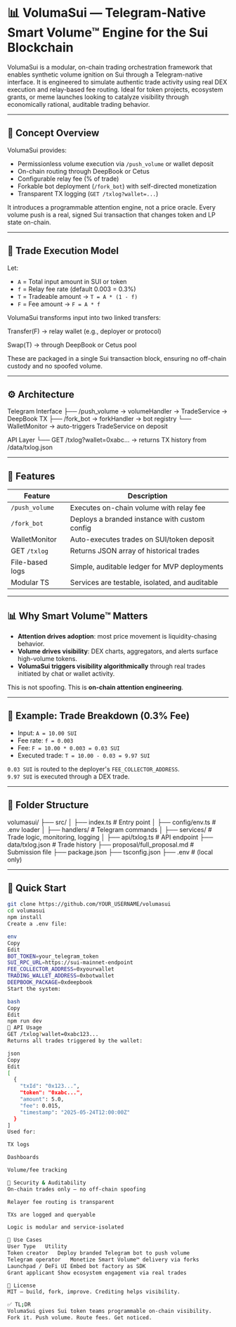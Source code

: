 # 📊 VolumaSui — Telegram-Native Smart Volume™ Engine for the Sui Blockchain

VolumaSui is a modular, on-chain trading orchestration framework that enables synthetic volume ignition on Sui through a Telegram-native interface. It is engineered to simulate authentic trade activity using real DEX execution and relay-based fee routing. Ideal for token projects, ecosystem grants, or meme launches looking to catalyze visibility through economically rational, auditable trading behavior.

---

## 🧠 Concept Overview

VolumaSui provides:

- Permissionless volume execution via `/push_volume` or wallet deposit  
- On-chain routing through DeepBook or Cetus  
- Configurable relay fee (% of trade)  
- Forkable bot deployment (`/fork_bot`) with self-directed monetization  
- Transparent TX logging (`GET /txlog?wallet=...`)  

It introduces a programmable attention engine, not a price oracle. Every volume push is a real, signed Sui transaction that changes token and LP state on-chain.

--- 

## 📐 Trade Execution Model

Let:  
- `A` = Total input amount in SUI or token  
- `f` = Relay fee rate (default 0.003 = 0.3%)  
- `T` = Tradeable amount → `T = A * (1 - f)`  
- `F` = Fee amount → `F = A * f`

VolumaSui transforms input into two linked transfers:

Transfer(F) → relay wallet (e.g., deployer or protocol)

Swap(T) → through DeepBook or Cetus pool



These are packaged in a single Sui transaction block, ensuring no off-chain custody and no spoofed volume.

---

## ⚙️ Architecture

Telegram Interface
├── /push_volume → volumeHandler → TradeService → DeepBook TX
├── /fork_bot → forkHandler → bot registry
└── WalletMonitor → auto-triggers TradeService on deposit

API Layer
└── GET /txlog?wallet=0xabc... → returns TX history from /data/txlog.json



---

## 🔧 Features

| Feature         | Description                                        |
|----------------|----------------------------------------------------|
| `/push_volume` | Executes on-chain volume with relay fee           |
| `/fork_bot`    | Deploys a branded instance with custom config     |
| WalletMonitor  | Auto-executes trades on SUI/token deposit         |
| GET `/txlog`   | Returns JSON array of historical trades           |
| File-based logs| Simple, auditable ledger for MVP deployments      |
| Modular TS     | Services are testable, isolated, and auditable    |

---

## 📊 Why Smart Volume™ Matters

- **Attention drives adoption**: most price movement is liquidity-chasing behavior.
- **Volume drives visibility**: DEX charts, aggregators, and alerts surface high-volume tokens.
- **VolumaSui triggers visibility algorithmically** through real trades initiated by chat or wallet activity.

This is not spoofing. This is **on-chain attention engineering**.

---

## 🧮 Example: Trade Breakdown (0.3% Fee)

- Input: `A = 10.00 SUI`  
- Fee rate: `f = 0.003`  
- Fee: `F = 10.00 * 0.003 = 0.03 SUI`  
- Executed trade: `T = 10.00 - 0.03 = 9.97 SUI`

`0.03 SUI` is routed to the deployer's `FEE_COLLECTOR_ADDRESS`.  
`9.97 SUI` is executed through a DEX trade.

---

## 📁 Folder Structure

volumasui/
├── src/
│ ├── index.ts # Entry point
│ ├── config/env.ts # .env loader
│ ├── handlers/ # Telegram commands
│ ├── services/ # Trade logic, monitoring, logging
│ ├── api/txlog.ts # API endpoint
├── data/txlog.json # Trade history
├── proposal/full_proposal.md # Submission file
├── package.json
├── tsconfig.json
├── .env # (local only)



---

## 🚀 Quick Start

```bash
git clone https://github.com/YOUR_USERNAME/volumasui
cd volumasui
npm install
Create a .env file:

env
Copy
Edit
BOT_TOKEN=your_telegram_token
SUI_RPC_URL=https://sui-mainnet-endpoint
FEE_COLLECTOR_ADDRESS=0xyourwallet
TRADING_WALLET_ADDRESS=0xbotwallet
DEEPBOOK_PACKAGE=0xdeepbook
Start the system:

bash
Copy
Edit
npm run dev
📡 API Usage
GET /txlog?wallet=0xabc123...
Returns all trades triggered by the wallet:

json
Copy
Edit
[
  {
    "txId": "0x123...",
    "token": "0xabc...",
    "amount": 5.0,
    "fee": 0.015,
    "timestamp": "2025-05-24T12:00:00Z"
  }
]
Used for:

TX logs

Dashboards

Volume/fee tracking

🧠 Security & Auditability
On-chain trades only — no off-chain spoofing

Relayer fee routing is transparent

TXs are logged and queryable

Logic is modular and service-isolated

💼 Use Cases
User Type	Utility
Token creator	Deploy branded Telegram bot to push volume
Telegram operator	Monetize Smart Volume™ delivery via forks
Launchpad / DeFi UI	Embed bot factory as SDK
Grant applicant	Show ecosystem engagement via real trades

🧾 License
MIT — build, fork, improve. Crediting helps visibility.

✅ TL;DR
VolumaSui gives Sui token teams programmable on-chain visibility.
Fork it. Push volume. Route fees. Get noticed.
